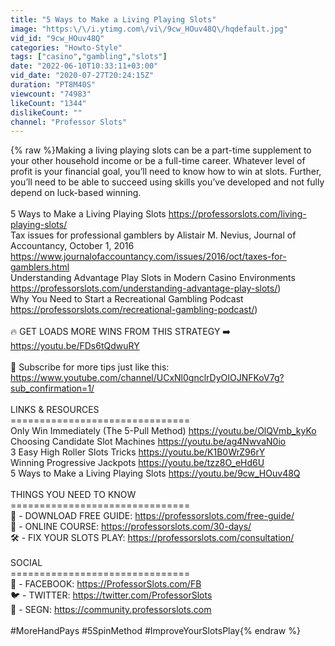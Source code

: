 ```yaml
---
title: "5 Ways to Make a Living Playing Slots"
image: "https:\/\/i.ytimg.com\/vi\/9cw_HOuv48Q\/hqdefault.jpg"
vid_id: "9cw_HOuv48Q"
categories: "Howto-Style"
tags: ["casino","gambling","slots"]
date: "2022-06-10T10:33:11+03:00"
vid_date: "2020-07-27T20:24:15Z"
duration: "PT8M40S"
viewcount: "74983"
likeCount: "1344"
dislikeCount: ""
channel: "Professor Slots"
---
```

{% raw %}Making a living playing slots can be a part-time supplement to your other household income or be a full-time career. Whatever level of profit is your financial goal, you’ll need to know how to win at slots. Further, you’ll need to be able to succeed using skills you’ve developed and not fully depend on luck-based winning.<br /><br />5 Ways to Make a Living Playing Slots <a rel="nofollow" target="blank" href="https://professorslots.com/living-playing-slots/">https://professorslots.com/living-playing-slots/</a><br />Tax issues for professional gamblers by Alistair M. Nevius, Journal of Accountancy, October 1, 2016 <a rel="nofollow" target="blank" href="https://www.journalofaccountancy.com/issues/2016/oct/taxes-for-gamblers.html">https://www.journalofaccountancy.com/issues/2016/oct/taxes-for-gamblers.html</a><br />Understanding Advantage Play Slots in Modern Casino Environments <a rel="nofollow" target="blank" href="https://professorslots.com/understanding-advantage-play-slots/)">https://professorslots.com/understanding-advantage-play-slots/)</a><br />Why You Need to Start a Recreational Gambling Podcast <a rel="nofollow" target="blank" href="https://professorslots.com/recreational-gambling-podcast/)">https://professorslots.com/recreational-gambling-podcast/)</a><br /><br />🔥 GET LOADS MORE WINS FROM THIS STRATEGY ➡️ <a rel="nofollow" target="blank" href="https://youtu.be/FDs6tQdwuRY">https://youtu.be/FDs6tQdwuRY</a><br /><br />🔔 Subscribe for more tips just like this: <a rel="nofollow" target="blank" href="https://www.youtube.com/channel/UCxNl0gnclrDyOIOJNFKoV7g?sub_confirmation=1/">https://www.youtube.com/channel/UCxNl0gnclrDyOIOJNFKoV7g?sub_confirmation=1/</a><br /><br />LINKS &amp; RESOURCES<br />===============================<br />Only Win Immediately (The 5-Pull Method) <a rel="nofollow" target="blank" href="https://youtu.be/OlQVmb_kyKo">https://youtu.be/OlQVmb_kyKo</a><br />Choosing Candidate Slot Machines <a rel="nofollow" target="blank" href="https://youtu.be/ag4NwvaN0io">https://youtu.be/ag4NwvaN0io</a><br />3 Easy High Roller Slots Tricks <a rel="nofollow" target="blank" href="https://youtu.be/K1B0WrZ96rY">https://youtu.be/K1B0WrZ96rY</a><br />Winning Progressive Jackpots <a rel="nofollow" target="blank" href="https://youtu.be/tzz8O_eHd6U">https://youtu.be/tzz8O_eHd6U</a><br />5 Ways to Make a Living Playing Slots <a rel="nofollow" target="blank" href="https://youtu.be/9cw_HOuv48Q">https://youtu.be/9cw_HOuv48Q</a><br /><br />THINGS YOU NEED TO KNOW<br />===============================<br />🚀 - DOWNLOAD FREE GUIDE: <a rel="nofollow" target="blank" href="https://professorslots.com/free-guide/">https://professorslots.com/free-guide/</a><br />🎰 - ONLINE COURSE: <a rel="nofollow" target="blank" href="https://professorslots.com/30-days/">https://professorslots.com/30-days/</a><br />🛠️ - FIX YOUR SLOTS PLAY: <a rel="nofollow" target="blank" href="https://professorslots.com/consultation/">https://professorslots.com/consultation/</a><br /><br />SOCIAL<br />===============================<br />👥 - FACEBOOK: <a rel="nofollow" target="blank" href="https://ProfessorSlots.com/FB">https://ProfessorSlots.com/FB</a><br />🐦 - TWITTER: <a rel="nofollow" target="blank" href="https://twitter.com/ProfessorSlots">https://twitter.com/ProfessorSlots</a><br />💬 - SEGN: <a rel="nofollow" target="blank" href="https://community.professorslots.com">https://community.professorslots.com</a><br /><br />#MoreHandPays #5SpinMethod #ImproveYourSlotsPlay{% endraw %}
